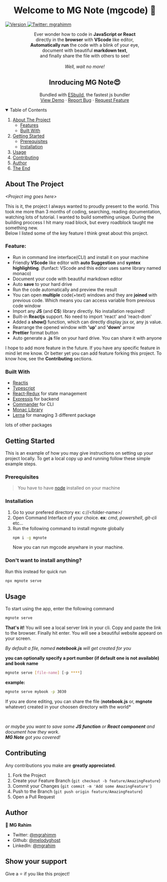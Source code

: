 <h1 align="center">Welcome to MG Note (mgcode) 👋</h1>
<p>
  <a href="https://www.npmjs.com/package/mgnote" target="_blank">
    <img alt="Version" src="https://img.shields.io/npm/v/mgnote.svg">
  </a>
  <a href="https://twitter.com/mgrahimm" target="_blank">
    <img alt="Twitter: mgrahimm" src="https://img.shields.io/twitter/follow/mgrahimm.svg?style=social" />
  </a>
</p>

<p align='center'>Ever wonder how to code in <strong>JavaScript or React</strong><br> directly in the <strong>browser</strong> with <strong>VScode</strong> like editor,<br> <strong>Automatically run</strong> the code with a blink of your eye,<br> document with beautiful <strong>markdown text</strong>,<br> and finally share the file with others to see!<br><br><em> Well, wait no more!</em></p>

<h2 align='center'>Inroducing <strong>MG Note😍</strong></h2>
<p align='center'>Bundled with <a href="https://esbuild.github.io">ESbuild</a>, the fastest js bundler<br>
    <a href="https://github.com/MelodyGhost/mgcode">View Demo</a>
    ·
    <a href="https://github.com/MelodyGhost/mgcode/issues">Report Bug</a>
    ·
    <a href="https://github.com/MelodyGhost/mgcode/issues">Request Feature</a>
</p>

<!-- TABLE OF CONTENTS -->
<details open="open">
  <summary>Table of Contents</summary>
  <ol>
    <li>
      <a href="#about-the-project">About The Project</a>
      <ul>
        <li><a href="#features">Features</a></li>
      </ul>
      <ul>
        <li><a href="#built-with">Built With</a></li>
      </ul>
    </li>
    <li>
      <a href="#getting-started">Getting Started</a>
      <ul>
        <li><a href="#prerequisites">Prerequisites</a></li>
        <li><a href="#installation">Installation</a></li>
      </ul>
    </li>
    <li><a href="#usage">Usage</a></li>
    <li><a href="#contributing">Contributing</a></li>
    <li><a href="#Author">Author</a></li>
    <li><a href="#show-your-support">The End</a></li>
  </ol>
</details>

<!-- ABOUT THE PROJECT -->

## About The Project

<em>\<Project img goes here></em>

This is it, the project I always wanted to proudly present to the world. This took me more than 3 months of coding, searching, reading documentation, watching lots of tutorial. I wanted to build something unique. During the building proccess I hit many road block, but every roadblock taught me something new.<br>
Below I listed some of the key feature I think great about this project.

### Feature:

- Run in command line interface(CLI) and install it on your machine
- Friendly **VScode** like editor with **auto Suggestion** and **syntex highlighting**. (funfact: VScode and this editor uses same library named monaco)
- Document your code with beautiful markdown editor
- Auto **save** to your hard drive
- Run the code automatically and preview the result
- You can open **multiple** code(+text) windows and they are **joined** with previous code. Which means you can access variable from previous code window
- Import any **JS** (and **CS**) library directly. No installation required!
- Built-in **Reactjs** support. No need to import 'react' and 'react-dom'
- Added a **show()** function, which can directly display jsx or, any js value.
- Rearrange the opened window with **'up'** and **'down'** arrow
- **Prettier** format button
- Auto generate a **.js** file on your hard drive. You can share it with anyone

I hope to add more feature in the future. If you have any specific feature in mind let me know. Or better yet you can add feature forking this project. To know how, see the **Contributing** sections.

### Built With

- [Reactjs](https://reactjs.org)
- [Typescript](https://typescriptlang.org)
- [React-Redux](https://react-redux.js.org) for state management
- [Expressjs](https://expressjs.com) for backend
- [Commander](https://npmjs.com/package/commander) for CLI
- [Monac Library]()
- [Lerna]() for managing 3 different package

lots of other packages

<!-- GETTING STARTED -->

## Getting Started

This is an example of how you may give instructions on setting up your project locally.
To get a local copy up and running follow these simple example steps.

### Prerequisites

> You have to have [node](https://nodejs.org) installed on your machine
> <br>

### Installation

1. Go to your prefered directory ex: c://\<folder-name>/
2. Open Command Interface of your choice. **ex**: _cmd_, _powershell_, _git-cli_ etc...
3. Run the following command to install mgnote globally
   ```sh
   npm i -g mgnote
   ```
   Now you can run mgcode anywhare in your machine.

### Don't want to install anything?

Run this instead for quick run

```sh
npx mgnote serve
```

## Usage

To start using the app, enter the following command

```sh
mgnote serve
```

**That's it!** You will see a local server link in your cli. Copy and paste the link to the browser. Finally hit enter. You will see a beautiful website appeard on your screen.
<br>

<em>By default a file, named **notebook.js** will get created for you</em>
<br>

**you can optionally specify a port number (if default one is not available) and book name**

```sh
mgnote serve [file-name] [-p ****]
```

**example:**

```sh
mgnote serve mybook -p 3030
```

If you are done editing, you can share the file (**notebook.js** or, **mgnote** whatever) created in your choosen directory with the world\*

<br>

_or maybe you want to save some **JS function** or **React component** and document how they work.<br> **MG Note** got you covered!_

<!-- CONTRIBUTING -->

## Contributing

Any contributions you make are **greatly appreciated**.

1. Fork the Project
2. Create your Feature Branch (`git checkout -b feature/AmazingFeature`)
3. Commit your Changes (`git commit -m 'Add some AmazingFeature'`)
4. Push to the Branch (`git push origin feature/AmazingFeature`)
5. Open a Pull Request

## Author

👤 **MG Rahim**

- Twitter: [@mgrahimm](https://twitter.com/mgrahimm)
- Github: [@melodyghost](https://github.com/melodyghost)
- LinkedIn: [@mgrahim](https://linkedin.com/in/mgrahim)

## Show your support

Give a ⭐️ if you like this project!
